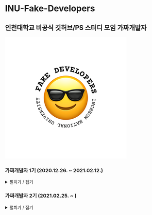 # INU-Fake-Developers
## 인천대학교 비공식 깃허브/PS 스터디 모임 가짜개발자  
![](https://github.com/INU-Fake-Developers/INU-Fake-Developers/blob/main/img/fake_developers_logo.png "가짜개발자 로고")  
 


### 가짜개발자 1기 (2020.12.26. ~ 2021.02.12.)  
<details>
<summary>펼치기 / 접기</summary>
<div markdown="1">  
<br/>

<details>
<summary>일정 보기</summary>
<div markdown="1">  
   
|날짜|내용|
|:---:|:---:|
|2020.11.11.|1기 모집 시작|
|2020.12.26.|[0번째 모임]()|
|2021.01.03.|[1번째 모임]()|
|2021.01.10.|[2번째 모임]()|
|2021.01.17.|[3번째 모임]()|
|2021.01.22.|[4번째 모임]()| 
|2021.01.29.|[5번째 모임]()|
|2021.02.05.|[6번째 모임]()|
|2021.02.12.|[7번째 모임]()|  
   
   </div>
</details>  

<details>
<summary>멤버 보기</summary>
<div markdown="1">  
  
- [박가연](https://github.com/gayeonP)
- [유지수](https://github.com/ryuspace)
- [윤세휘](https://github.com/Beatriz-Yun)
- [이도현](https://github.com/ksmfou98)
- [이윤주](https://github.com/JOO0331)
- [이상훈](https://github.com/Leesanghun19)
- [이소현](https://github.com/hyeon12)
- [이승규]()
- [송병준](https://github.com/potados99)
- [송채원](https://github.com/chawani)
- [송춘근](https://github.com/similar207)
- [전지희](https://github.com/GHeeJeon)
</div>
</details>
  
   </div>
</details>  


### 가짜개발자 2기 (2021.02.25. ~ )  
<details>
<summary>펼치기 / 접기</summary>
<div markdown="1">  
<br/>

<details>
<summary>일정 보기</summary>
<div markdown="1">  
   
|날짜|내용|
|:---:|:---:|
|2021.02.10.|2기 모집 시작|
|2021.02.25.|[0번째 모임]()|
|2021.|[1번째 모임]()|
|2021.|[2번째 모임]()|
|2021.|[3번째 모임]()|
|2021.|[4번째 모임]()| 
|2021.|[5번째 모임]()|
|2021.|[6번째 모임]()|
|2021.|[7번째 모임]()|  

   </div>
</details>  
  
<details>
<summary>멤버 보기</summary>
<div markdown="1">  
  
- [박가연](https://github.com/gayeonP)
- [송병준](https://github.com/potados99)
- [송준영](https://github.com/HamBP)
- [엄유정](https://github.com/umyujeong)
- [우정우](https://github.com/chawoojungwoo)
- [이소현](https://github.com/hyeon12)
- [임재섭](https://github.com/LimJaeSub)
- [전지희](https://github.com/GHeeJeon)
- [최민승](https://github.com/ChoiMinSeung)
- [최은진](https://github.com/abceunjin)
- [최진영](https://github.com/cjo70241)
- [홍정우](https://github.com/martinelli-3535)

</div>
</details>
  
   </div>
</details>  
